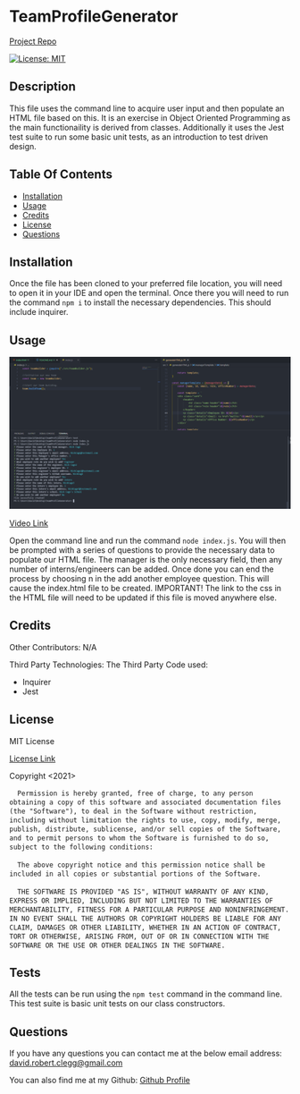 # TeamProfileGenerator

  [Project Repo](https://github.com/Cleggatron/TeamProfileGenerator)
  
  [![License: MIT](https://img.shields.io/badge/License-MIT-yellow.svg)](https://opensource.org/licenses/MIT)

  ## Description

  This file uses the command line to acquire user input and then populate an HTML file based on this. It is an exercise in Object Oriented Programming as the main functionaility is derived from classes. Additionally it uses the Jest test suite to run some basic unit tests, as an introduction to test driven design.

  ## Table Of Contents

  - [Installation](#installation)
  - [Usage](#usage)
  - [Credits](#credits)
  - [License](#license)
  - [Questions](#questions)

  ## Installation

  Once the file has been cloned to your preferred file location, you will need to open it in your IDE and open the terminal. Once there you will need to run the command `npm i` to install the necessary dependencies. This should include inquirer.

  ## Usage

  ![File In Action](assets/ReadmeScreenshot.PNG)

  [Video Link](https://drive.google.com/file/d/1UctRW8b6SvB7a7QpCAsNYK4_OI8P4Kn_/view)

  Open the command line and run the command `node index.js`. You will then be prompted with a series of questions to provide the necessary data to populate our HTML file. The manager is the only necessary field, then any number of interns/engineers can be added. Once done you can end the process by choosing n in the add another employee question. This will cause the index.html file to be created. IMPORTANT! The link to the css in the HTML file will need to be updated if this file is moved anywhere else.

  ## Credits

  Other Contributors: 
  N/A

  Third Party Technologies:
  The Third Party Code used:
 - Inquirer
 - Jest


  ## License
  MIT License

  [License Link](https://opensource.org/licenses/MIT)

  Copyright <2021> <David Clegg>

      Permission is hereby granted, free of charge, to any person obtaining a copy of this software and associated documentation files (the "Software"), to deal in the Software without restriction, including without limitation the rights to use, copy, modify, merge, publish, distribute, sublicense, and/or sell copies of the Software, and to permit persons to whom the Software is furnished to do so, subject to the following conditions:
      
      The above copyright notice and this permission notice shall be included in all copies or substantial portions of the Software.
      
      THE SOFTWARE IS PROVIDED "AS IS", WITHOUT WARRANTY OF ANY KIND, EXPRESS OR IMPLIED, INCLUDING BUT NOT LIMITED TO THE WARRANTIES OF MERCHANTABILITY, FITNESS FOR A PARTICULAR PURPOSE AND NONINFRINGEMENT. IN NO EVENT SHALL THE AUTHORS OR COPYRIGHT HOLDERS BE LIABLE FOR ANY CLAIM, DAMAGES OR OTHER LIABILITY, WHETHER IN AN ACTION OF CONTRACT, TORT OR OTHERWISE, ARISING FROM, OUT OF OR IN CONNECTION WITH THE SOFTWARE OR THE USE OR OTHER DEALINGS IN THE SOFTWARE.  

  ## Tests

  All the tests can be run using the `npm test` command in the command line. This test suite is basic unit tests on our class constructors.

  ## Questions

  If you have any questions you can contact me at the below email address:
  david.robert.clegg@gmail.com

  You can also find me at my Github:
  [Github Profile](https://github.com/Cleggatron)

